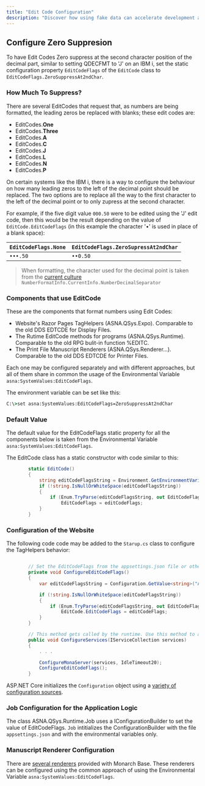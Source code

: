 ```yaml
---
title: "Edit Code Configuration"
description: "Discover how using fake data can accelerate development and testing. This guide covers benefits, tools, and best practices for effective use."
---
```



## Configure Zero Suppresion

To have Edit Codes Zero suppress at the second character position of the decimal part, similar to setting QDECFMT to 'J' on an IBM i, set the static configuration property `EditCodeFlags` of the `EditCode` class to  `EditCodeFlags.ZeroSuppressAt2ndChar`. 

### How Much To Suppress?
There are several EditCodes that request that, as numbers are being formatted, the leading zeros be replaced with blanks; these edit codes are:
 - EditCodes.**One**
 - EditCodes.**Three**
 - EditCodes.**A**
 - EditCodes.**C**
 - EditCodes.**J**
 - EditCodes.**L**
 - EditCodes.**N**
 - EditCodes.**P**

On certain systems like the IBM i, there is a way to configure the behaviour on how many leading zeros to the left of the decimal point should be replaced.  The two options are to replace all the way to the first character to the left of the decimal point or to only zupress at the second character.

For example, if the five digit value `000.50` were to be edited using the 'J' edit code, then this would be the result depending on the value of `EditCode.EditCodeFlags` (in this example the character '•' is used in place of a blank space):

|   `EditCodeFlags.None`   | `EditCodeFlags.ZeroSupressAt2ndChar` |
|------------|------------------------|
|  `•••.50`  |      `••0.50`          |

> When formatting, the character used for the decimal point is taken from the [current culture](https://learn.microsoft.com/en-us/dotnet/api/system.globalization.numberformatinfo.currentinfo) `NumberFormatInfo.CurrentInfo.NumberDecimalSeparator`


### Components that use EditCode

These are the components that format numbers using Edit Codes:
 - Website's Razor Pages TagHelpers (ASNA.QSys.Expo). Comparable to the old DDS EDTCDE for Display Files.
 - The Rutime EditCode methods for programs (ASNA.QSys.Runtime). Comparable to the old RPG bulit-in function %EDITC.
 - The Print File Manuscript Renderers (ASNA.QSys.Renderer...). Comparable to the old DDS EDTCDE for Printer Files.

Each one may be configured separately and with different approaches, but all of them share in common the usage of the Environmental Variable `asna:SystemValues:EditCodeFlags`.

The environment variable can be set like this:

```bat
C:\>set asna:SystemValues:EditCodeFlags=ZeroSuppressAt2ndChar
```

### Default Value

The default value for the EditCodeFlags static property for all the components below is taken from the Environmental Variable `asna:SystemValues:EditCodeFlags`.

The EditCode class has a static constructor with code similar to this:
```cs
        static EditCode()
        {
            string editCodeFlagsString = Environment.GetEnvironmentVariable("asna:SystemValues:EditCodeFlags");
            if (!string.IsNullOrWhiteSpace(editCodeFlagsString))
            {
                if (Enum.TryParse(editCodeFlagsString, out EditCodeFlags editCodeFlags))
                    EditCodeFlags = editCodeFlags;
            }
        }
```

### Configuration of the Website
The following code code may be added to the `Starup.cs` class to configure the TagHelpers behavior:

```cs

        // Set the EditCodeFlags from the appsettings.json file or other configuration sources
        private void ConfigureEditCodeFlags()
        {
            var editCodeFlagsString = Configuration.GetValue<string>("ASNA:SystemValues:EditCodeFlags");

            if (!string.IsNullOrWhiteSpace(editCodeFlagsString))
            {
                if (Enum.TryParse(editCodeFlagsString, out EditCodeFlags editCodeFlags))
                    EditCode.EditCodeFlags = editCodeFlags;
            }
        }

        // This method gets called by the runtime. Use this method to add services to the container.
        public void ConfigureServices(IServiceCollection services)
        {
            . . . 

            ConfigureMonaServer(services, IdleTimeout20);
            ConfigureEditCodeFlags();
        }

```

ASP.NET Core initializes the `Configuration` object using a [variety of configuration sources](https://learn.microsoft.com/en-us/aspnet/core/fundamentals/configuration).

### Job Configuration for the Application Logic
The class ASNA.QSys.Runtime.Job uses a IConfigurationBuilder to set the value of EditCodeFlags. `Job` intitializes the ConfigurationBuilder with the file `appsettings.json` and with the environmental variables only.

### Manuscript Renderer Configuration
There are [several renderers](/manuals/hosting/mom/manuscript-renderer.html) provided with Monarch Base. These renderers can be configured using the common approach of using the Environmental Variable `asna:SystemValues:EditCodeFlags`.

